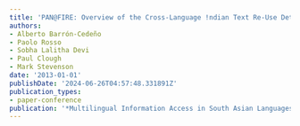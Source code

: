 ```yaml
---
title: 'PAN@FIRE: Overview of the Cross-Language !ndian Text Re-Use Detection Competition'
authors:
- Alberto Barrón-Cedeño
- Paolo Rosso
- Sobha Lalitha Devi
- Paul Clough
- Mark Stevenson
date: '2013-01-01'
publishDate: '2024-06-26T04:57:48.331891Z'
publication_types:
- paper-conference
publication: '*Multilingual Information Access in South Asian Languages*'
---
```

